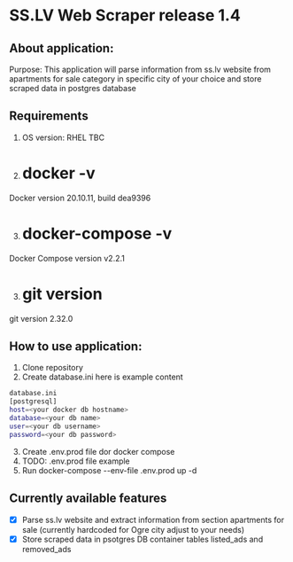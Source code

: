 # SS.LV Web Scraper release 1.4


## About application:
Purpose: This application will parse information from ss.lv website from apartments for sale category in specific city of your choice
and store scraped data in postgres database


## Requirements
1. OS version: RHEL TBC

2. # docker -v                                                                 
Docker version 20.10.11, build dea9396

3. # docker-compose -v                                                                  
Docker Compose version v2.2.1

3. # git version                                                                  
git version 2.32.0


## How to use application:
1. Clone repository 
2. Create database.ini here is example content
```bash
database.ini                                        
[postgresql]
host=<your docker db hostname>
database=<your db name>
user=<your db username>
password=<your db password>

```
3. Create .env.prod file dor docker compose
4. TODO: .env.prod file  example
5. Run docker-compose --env-file .env.prod up -d


## Currently available features
- [x] Parse ss.lv website and extract information from section apartments for sale (currently hardcoded for Ogre city adjust to your needs)
- [x] Store scraped data in psotgres DB container tables listed_ads and removed_ads  
